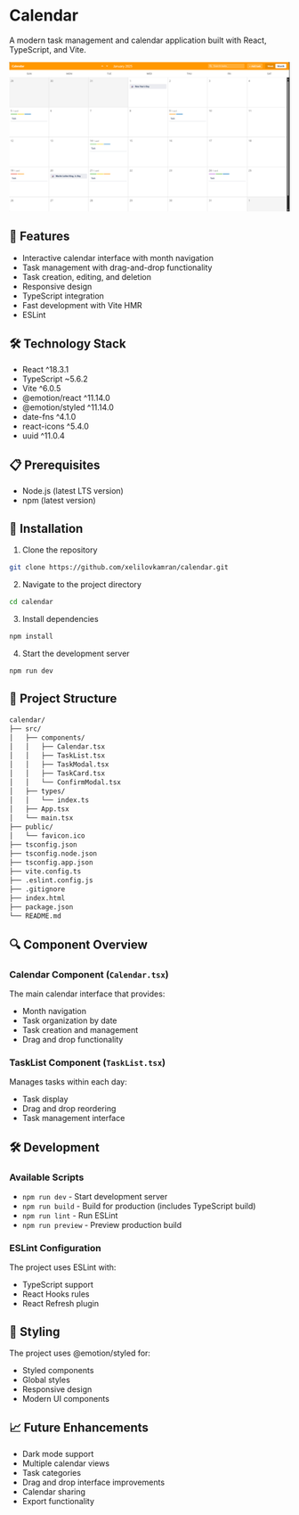 # Calendar

A modern task management and calendar application built with React, TypeScript, and Vite.

![Calendar](public/calendar.png)

## 🚀 Features

- Interactive calendar interface with month navigation
- Task management with drag-and-drop functionality
- Task creation, editing, and deletion
- Responsive design
- TypeScript integration
- Fast development with Vite HMR
- ESLint

## 🛠️ Technology Stack

- React ^18.3.1
- TypeScript ~5.6.2
- Vite ^6.0.5
- @emotion/react ^11.14.0
- @emotion/styled ^11.14.0
- date-fns ^4.1.0
- react-icons ^5.4.0
- uuid ^11.0.4

## 📋 Prerequisites

- Node.js (latest LTS version)
- npm (latest version)

## 🔧 Installation

1. Clone the repository

```bash
git clone https://github.com/xelilovkamran/calendar.git
```

2. Navigate to the project directory

```bash
cd calendar
```

3. Install dependencies

```bash
npm install
```

4. Start the development server

```bash
npm run dev
```

## 📁 Project Structure

```
calendar/
├── src/
│   ├── components/
│   │   ├── Calendar.tsx
│   │   ├── TaskList.tsx
│   │   ├── TaskModal.tsx
│   │   ├── TaskCard.tsx
│   │   └── ConfirmModal.tsx
│   ├── types/
│   │   └── index.ts
│   ├── App.tsx
│   └── main.tsx
├── public/
│   └── favicon.ico
├── tsconfig.json
├── tsconfig.node.json
├── tsconfig.app.json
├── vite.config.ts
├── .eslint.config.js
├── .gitignore
├── index.html
├── package.json
└── README.md
```

## 🔍 Component Overview

### Calendar Component (`Calendar.tsx`)

The main calendar interface that provides:

- Month navigation
- Task organization by date
- Task creation and management
- Drag and drop functionality

### TaskList Component (`TaskList.tsx`)

Manages tasks within each day:

- Task display
- Drag and drop reordering
- Task management interface

## 🛠️ Development

### Available Scripts

- `npm run dev` - Start development server
- `npm run build` - Build for production (includes TypeScript build)
- `npm run lint` - Run ESLint
- `npm run preview` - Preview production build

### ESLint Configuration

The project uses ESLint with:

- TypeScript support
- React Hooks rules
- React Refresh plugin

## 🎨 Styling

The project uses @emotion/styled for:

- Styled components
- Global styles
- Responsive design
- Modern UI components

## 📈 Future Enhancements

- Dark mode support
- Multiple calendar views
- Task categories
- Drag and drop interface improvements
- Calendar sharing
- Export functionality
